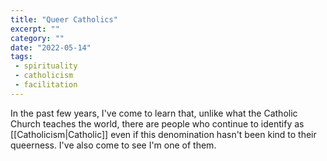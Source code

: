 ```yaml
---
title: "Queer Catholics"
excerpt: ""
category: "" 
date: "2022-05-14"
tags:
 - spirituality
 - catholicism
 - facilitation
---
```

In the past few years, I've come to learn that, unlike what the Catholic Church teaches the world, there are people who continue to identify as [[Catholicism|Catholic]] even if this denomination hasn't been kind to their queerness. I've also come to see I'm one of them. 